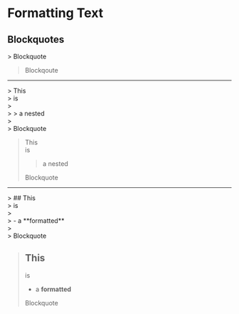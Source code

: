 # Formatting Text

## Blockquotes

\> Blockquote
> Blockqoute

---

\> This  
\> is  
\>  
\> \> a nested  
\>  
\> Blockquote  

> This  
> is
>
> > a nested
>
> Blockquote

---

\> \#\# This  
\> is  
\>  
\> \- a \*\*formatted\*\*  
\>  
\> Blockquote  

> ## This  
> is
>
> - a **formatted**  
>
> Blockquote